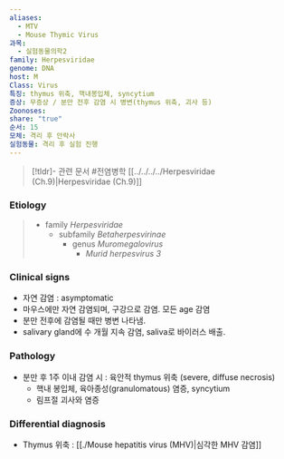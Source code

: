 ```yaml
---
aliases:
  - MTV
  - Mouse Thymic Virus
과목:
  - 실험동물의학2
family: Herpesviridae
genome: DNA
host: M
Class: Virus
특징: thymus 위축, 핵내봉입체, syncytium
증상: 무증상 / 분만 전후 감염 시 병변(thymus 위축, 괴사 등)
Zoonoses: 
share: "true"
순서: 15
모체: 격리 후 안락사
실험동물: 격리 후 실험 진행
---
```


>[!tldr]- 관련 문서
>#전염병학 [[../../../../Herpesviridae (Ch.9)|Herpesviridae (Ch.9)]]
### Etiology
> - family *Herpesviridae*
> 	- subfamily *Betaherpesvirinae*
> 		- genus *Muromegalovirus*
> 			- *Murid herpesvirus 3*
### Clinical signs
- 자연 감염 : asymptomatic
- 마우스에만 자연 감염되며, 구강으로 감염. 모든 age 감염
- 분만 전후에 감염될 때만 병변 나타냄.
- salivary gland에 수 개월 지속 감염, saliva로 바이러스 배출.
### Pathology
 - 분만 후 1주 이내 감염 시 : 육안적 thymus 위축 (severe, diffuse necrosis)
	 - 핵내 봉입체, 육아종성(granulomatous) 염증, syncytium
	 - 림프절 괴사와 염증
### Differential diagnosis
- Thymus 위축 : [[./Mouse hepatitis virus (MHV)|심각한 MHV 감염]]
